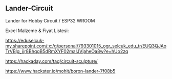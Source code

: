 Lander-Circuit
---------------------------------------
Lander for Hobby Circuit / ESP32 WROOM

Excel Malzeme & Fiyat Listesi:

https://eduselcuk-my.sharepoint.com/:x:/g/personal/793301015_ogr_selcuk_edu_tr/EUQ3QJAoTrVBlg_jjr8BhqgB5dRmXYF02maIJVjaheOa8w?e=hUo2zq

https://hackaday.com/tag/circuit-sculpture/

https://www.hackster.io/mohit/boron-lander-7f08b5
